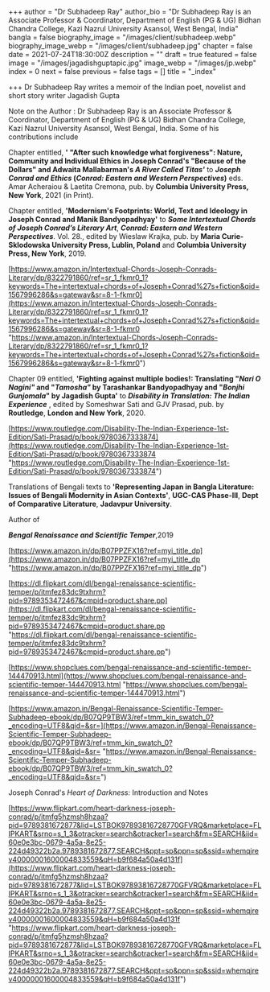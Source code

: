 +++
author = "Dr Subhadeep Ray"
author_bio = "Dr Subhadeep Ray is an Associate Professor & Coordinator, Department of English (PG & UG) Bidhan Chandra College, Kazi Nazrul University Asansol, West Bengal, India"
bangla = false
biography_image = "/images/client/subhadeep.webp"
biography_image_webp = "/images/client/subhadeep.jpg"
chapter = false
date = 2021-07-24T18:30:00Z
description = ""
draft = true
featured = false
image = "/images/jagadishguptapic.jpg"
image_webp = "/images/jp.webp"
index = 0
next = false
previous = false
tags = []
title = "_index"

+++
Dr Subhadeep Ray writes a memoir of the Indian poet, novelist and short story writer Jagadish Gupta

Note on the Author : Dr Subhadeep Ray is an Associate Professor & Coordinator, Department of English (PG & UG) Bidhan Chandra College, Kazi Nazrul University Asansol, West Bengal, India. Some of his contributions include

Chapter entitled, **' "After such knowledge what forgiveness": Nature, Community and Individual Ethics in Joseph Conrad's "Because of the Dollars" and Adwaita Mallabarman's _A River Called Titas'_** to **_Joseph Conrad and Ethics_ (_Conrad: Eastern and Western Perspectives_)** eds. Amar Acheraiou & Laetita Cremona, pub. by **Columbia University Press, New York**, 2021 (in Print).

Chapter entitled, **'Modernism's Footprints: World, Text and Ideology in Joseph Conrad and Manik Bandyopadhyay'** to **_Some Intertextual Chords of Joseph Conrad’s Literary Art_**, **_Conrad: Eastern and Western Perspectives_**. Vol. 28., edited by Wieslaw Krajka, pub. by **Maria Curie-Sklodowska University Press, Lublin, Poland** and **Columbia University Press, New York**, 2019.

[https://www.amazon.in/Intertextual-Chords-Joseph-Conrads-Literary/dp/8322791860/ref=sr_1_fkmr0_1?keywords=The+intertextual+chords+of+Joseph+Conrad%27s+fiction&qid=1567996286&s=gateway&sr=8-1-fkmr0](https://www.amazon.in/Intertextual-Chords-Joseph-Conrads-Literary/dp/8322791860/ref=sr_1_fkmr0_1?keywords=The+intertextual+chords+of+Joseph+Conrad%27s+fiction&qid=1567996286&s=gateway&sr=8-1-fkmr0 "https://www.amazon.in/Intertextual-Chords-Joseph-Conrads-Literary/dp/8322791860/ref=sr_1_fkmr0_1?keywords=The+intertextual+chords+of+Joseph+Conrad%27s+fiction&qid=1567996286&s=gateway&sr=8-1-fkmr0")

Chapter 09 entitled, **'Fighting against multiple bodies!: Translating "_Nari O Nagini"_ and "_Tamosha"_ by Tarashankar Bandyopadhyay and "_Bonjhi Gunjomala_" by Jagadish Gupta'** to **_Disability in Translation: The Indian Experience_** , edited by Someshwar Sati and GJV Prasad, pub. by **Routledge**, **London and New York**, 2020.

[https://www.routledge.com/Disability-The-Indian-Experience-1st-Edition/Sati-Prasad/p/book/9780367333874](https://www.routledge.com/Disability-The-Indian-Experience-1st-Edition/Sati-Prasad/p/book/9780367333874 "https://www.routledge.com/Disability-The-Indian-Experience-1st-Edition/Sati-Prasad/p/book/9780367333874")

Translations of Bengali texts to **'Representing Japan in Bangla Literature: Issues of Bengali Modernity in Asian Contexts'**, **UGC-CAS Phase-III**, **Dept of Comparative Literature**, **Jadavpur University**.

Author of

**_Bengal Renaissance and Scientific Temper_**,2019

[https://www.amazon.in/dp/B07PPZFX16?ref=myi_title_dp](https://www.amazon.in/dp/B07PPZFX16?ref=myi_title_dp "https://www.amazon.in/dp/B07PPZFX16?ref=myi_title_dp")

[https://dl.flipkart.com/dl/bengal-renaissance-scientific-temper/p/itmfez83dc9txhrm?pid=9789353472467&cmpid=product.share.pp](https://dl.flipkart.com/dl/bengal-renaissance-scientific-temper/p/itmfez83dc9txhrm?pid=9789353472467&cmpid=product.share.pp "https://dl.flipkart.com/dl/bengal-renaissance-scientific-temper/p/itmfez83dc9txhrm?pid=9789353472467&cmpid=product.share.pp")

[https://www.shopclues.com/bengal-renaissance-and-scientific-temper-144470913.html](https://www.shopclues.com/bengal-renaissance-and-scientific-temper-144470913.html "https://www.shopclues.com/bengal-renaissance-and-scientific-temper-144470913.html")

[https://www.amazon.in/Bengal-Renaissance-Scientific-Temper-Subhadeep-ebook/dp/B07QP9TBW3/ref=tmm_kin_swatch_0?_encoding=UTF8&qid=&sr=](https://www.amazon.in/Bengal-Renaissance-Scientific-Temper-Subhadeep-ebook/dp/B07QP9TBW3/ref=tmm_kin_swatch_0?_encoding=UTF8&qid=&sr= "https://www.amazon.in/Bengal-Renaissance-Scientific-Temper-Subhadeep-ebook/dp/B07QP9TBW3/ref=tmm_kin_swatch_0?_encoding=UTF8&qid=&sr=")  
  
Joseph Conrad's _Heart of Darkness:_ Introduction and Notes

[https://www.flipkart.com/heart-darkness-joseph-conrad/p/itmfg5hzmsh8hzaa?pid=9789381672877&lid=LSTBOK97893816728770GFVRQ&marketplace=FLIPKART&srno=s_1_3&otracker=search&otracker1=search&fm=SEARCH&iid=60e0e3bc-0679-4a5a-8e25-224d49322b2a.9789381672877.SEARCH&ppt=sp&ppn=sp&ssid=whemqjrev40000001600004833559&qH=b9f684a50a4d131f](https://www.flipkart.com/heart-darkness-joseph-conrad/p/itmfg5hzmsh8hzaa?pid=9789381672877&lid=LSTBOK97893816728770GFVRQ&marketplace=FLIPKART&srno=s_1_3&otracker=search&otracker1=search&fm=SEARCH&iid=60e0e3bc-0679-4a5a-8e25-224d49322b2a.9789381672877.SEARCH&ppt=sp&ppn=sp&ssid=whemqjrev40000001600004833559&qH=b9f684a50a4d131f "https://www.flipkart.com/heart-darkness-joseph-conrad/p/itmfg5hzmsh8hzaa?pid=9789381672877&lid=LSTBOK97893816728770GFVRQ&marketplace=FLIPKART&srno=s_1_3&otracker=search&otracker1=search&fm=SEARCH&iid=60e0e3bc-0679-4a5a-8e25-224d49322b2a.9789381672877.SEARCH&ppt=sp&ppn=sp&ssid=whemqjrev40000001600004833559&qH=b9f684a50a4d131f")